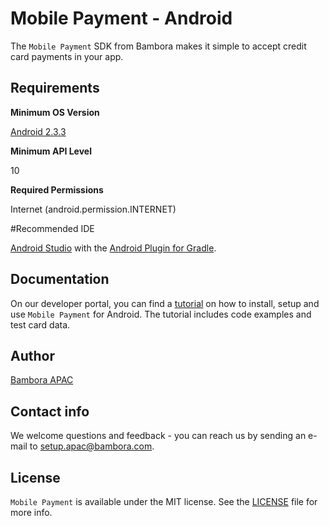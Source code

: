 # Mobile Payment - Android

The `Mobile Payment` SDK from Bambora makes it simple to accept credit card payments in your app. 

## Requirements

**Minimum OS Version**

[Android 2.3.3](http://developer.android.com/about/versions/android-2.3.3.html)

**Minimum API Level**

10

**Required Permissions**

Internet (android.permission.INTERNET)

#Recommended IDE

[Android Studio](https://developer.android.com/sdk/index.html) with the [Android Plugin for Gradle](http://developer.android.com/tools/revisions/gradle-plugin.html).

## Documentation

On our developer portal, you can find a [tutorial](https://dev-apac.bambora.com) on how to install, setup and use `Mobile Payment` for Android. The tutorial includes code examples and test card data.

## Author

[Bambora APAC](http://www.bambora.com/en/au/)

## Contact info

We welcome questions and feedback - you can reach us by sending an e-mail to [setup.apac@bambora.com](mailto:setup.apac@bambora.com).

## License

`Mobile Payment` is available under the MIT license. See the [LICENSE](LICENSE) file for more info.
